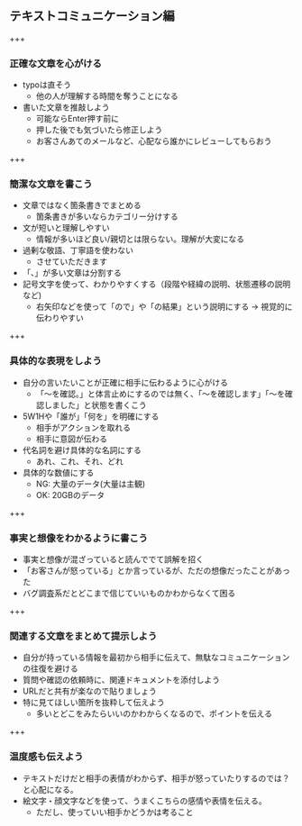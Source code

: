 ## テキストコミュニケーション編

+++

### 正確な文章を心がける

* typoは直そう
  * 他の人が理解する時間を奪うことになる
* 書いた文章を推敲しよう
  * 可能ならEnter押す前に
  * 押した後でも気づいたら修正しよう
  * お客さんあてのメールなど、心配なら誰かにレビューしてもらおう

+++

### 簡潔な文章を書こう

* 文章ではなく箇条書きでまとめる
  * 箇条書きが多いならカテゴリー分けする
* 文が短いと理解しやすい
  * 情報が多いほど良い/親切とは限らない。理解が大変になる
* 過剰な敬語、丁寧語を使わない
  * させていただきます
* 「、」が多い文章は分割する
* 記号文字を使って、わかりやすくする（段階や経緯の説明、状態遷移の説明など)
    * 右矢印などを使って「ので」や「の結果」という説明にする → 視覚的に伝わりやすい

+++

### 具体的な表現をしよう

* 自分の言いたいことが正確に相手に伝わるように心がける
  * 「〜を確認。」と体言止めにするのでは無く、「〜を確認します」「〜を確認しました」と状態を書くこう
* 5W1Hや「誰が」「何を」を明確にする
  * 相手がアクションを取れる
  * 相手に意図が伝わる
* 代名詞を避け具体的な名詞にする
  * あれ、これ、それ、どれ
* 具体的な数値にする
  * NG: 大量のデータ(大量は主観)
  * OK: 20GBのデータ

+++

### 事実と想像をわかるように書こう

* 事実と想像が混ざっていると読んででて誤解を招く
* 「お客さんが怒っている」とか言っているが、ただの想像だったことがあった
* バグ調査系だとどこまで信じていいものかわからなくて困る

+++

### 関連する文章をまとめて提示しよう

* 自分が持っている情報を最初から相手に伝えて、無駄なコミュニケーションの往復を避ける
* 質問や確認の依頼時に、関連ドキュメントを添付しよう
* URLだと共有が楽なので貼りましょう
* 特に見てほしい箇所を抜粋して伝えよう
  * 多いとどこをみたらいいのかわからくなるので、ポイントを伝える

+++

### 温度感も伝えよう

* テキストだけだと相手の表情がわからず、相手が怒っていたりするのでは？と心配になる。
* 絵文字・顔文字などを使って、うまくこちらの感情や表情を伝える。
  * ただし、使っていい相手かどうかは考ること
